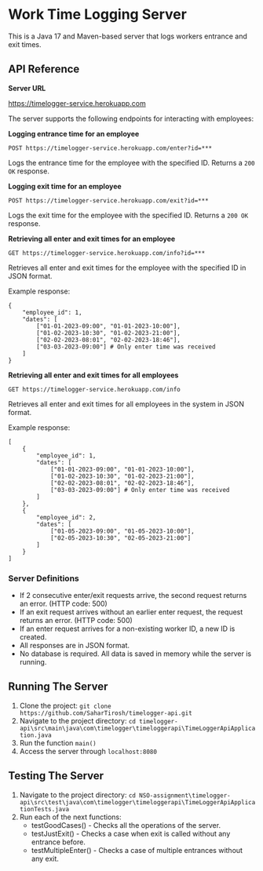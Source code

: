# Work Time Logging Server

This is a Java 17 and Maven-based server that logs workers entrance and exit times.

## API Reference


**Server URL**

https://timelogger-service.herokuapp.com

The server supports the following endpoints for interacting with employees:

**Logging entrance time for an employee**
```
POST https://timelogger-service.herokuapp.com/enter?id=***
```
Logs the entrance time for the employee with the specified ID. Returns a `200 OK` response.

**Logging exit time for an employee**
```
POST https://timelogger-service.herokuapp.com/exit?id=***
```
Logs the exit time for the employee with the specified ID. Returns a `200 OK` response.

**Retrieving all enter and exit times for an employee**
```
GET https://timelogger-service.herokuapp.com/info?id=***
```
Retrieves all enter and exit times for the employee with the specified ID in JSON format.

Example response:
```
{
    "employee_id": 1,
    "dates": [
        ["01-01-2023-09:00", "01-01-2023-10:00"],
        ["01-02-2023-10:30", "01-02-2023-21:00"],
        ["02-02-2023-08:01", "02-02-2023-18:46"],
        ["03-03-2023-09:00"] # Only enter time was received
    ]
}
```

**Retrieving all enter and exit times for all employees**
```
GET https://timelogger-service.herokuapp.com/info
```
Retrieves all enter and exit times for all employees in the system in JSON format.

Example response:
```
[
    {
        "employee_id": 1,
        "dates": [
            ["01-01-2023-09:00", "01-01-2023-10:00"],
            ["01-02-2023-10:30", "01-02-2023-21:00"],
            ["02-02-2023-08:01", "02-02-2023-18:46"],
            ["03-03-2023-09:00"] # Only enter time was received
        ]
    },
    {
        "employee_id": 2,
        "dates": [
            ["01-05-2023-09:00", "01-05-2023-10:00"],
            ["02-05-2023-10:30", "02-05-2023-21:00"]
        ]
    }
]
```

### Server Definitions

- If 2 consecutive enter/exit requests arrive, the second request returns an error. (HTTP code: 500)
- If an exit request arrives without an earlier enter request, the request returns an error. (HTTP code: 500)
- If an enter request arrives for a non-existing worker ID, a new ID is created.
- All responses are in JSON format.
- No database is required. All data is saved in memory while the server is running.

## Running The Server

1. Clone the project: `git clone https://github.com/SaharTirosh/timelogger-api.git`
2. Navigate to the project directory: `cd timelogger-api\src\main\java\com\timelogger\timeloggerapi\TimeLoggerApiApplication.java`
3. Run the function `main()`
4. Access the server through `localhost:8080`

## Testing The Server 
1. Navigate to the project directory: `cd NSO-assignment\timelogger-api\src\test\java\com\timelogger\timeloggerapi\TimeLoggerApiApplicationTests.java`
2. Run each of the next functions:
    - testGoodCases() - Checks all the operations of the server.
    - testJustExit() -  Checks a case when exit is called without any entrance before.
    - testMultipleEnter() - Checks a case of multiple entrances without any exit.